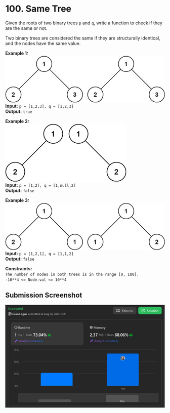 # 100. Same Tree

Given the roots of two binary trees `p` and `q`, write a function to check if they are the same or not.

Two binary trees are considered the same if they are structurally identical, and the nodes have the same value.

**Example 1:**  
    ![Image](example-1.jpg)  
    **Input:** `p = [1,2,3], q = [1,2,3]`  
    **Output:** `true`   

**Example 2:**  
    ![Image](example-2.jpg)  
    **Input:** `p = [1,2], q = [1,null,2]`  
    **Output:** `false`   

**Example 3:**  
    ![Image](example-3.jpg)  
    **Input:** `p = [1,2,1], q = [1,1,2]`  
    **Output:** `false`   

**Constraints:**  
    `The number of nodes in both trees is in the range [0, 100].`  
    `-10**4 <= Node.val <= 10**4`  

## Submission Screenshot

![Image](./same-tree.png)